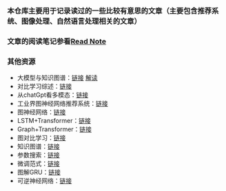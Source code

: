 ### 本仓库主要用于记录读过的一些比较有意思的文章（主要包含推荐系统、图像处理、自然语言处理相关的文章）
### 文章的阅读笔记参看[Read Note](https://juejin.cn/column/7078628416018186253)
### 其他资源
- 大模型与知识图谱：[链接](https://arxiv.org/pdf/2306.08302.pdf) [解读](https://mp.weixin.qq.com/s/tk2CEZQpo5v5PiI3i_OCYw)
- 对比学习综述：[链接](https://mp.weixin.qq.com/s/6jybGPvJR74Dc3rNAqXhZw)
- 从chatGpt看多模态：[链接](https://mp.weixin.qq.com/s/FUXD4etEiqtk9G8U9NNbyg)
- 工业界图神经网络推荐系统：[链接](https://mp.weixin.qq.com/s/BVNxbiHgo0T2vqNUi6RrGQ)
- 图神经网络：[链接](https://mp.weixin.qq.com/s/qttDtTY_H1LkyxVLes8Wlw)
- LSTM+Transformer：[链接](https://mp.weixin.qq.com/s/u6QSomPFKNByMATwYBQ9BQ)
- Graph+Transformer：[链接](https://mp.weixin.qq.com/s/jsqQbsohcHl7aqLvxTj2BA)
- 图对比学习：[链接](https://mp.weixin.qq.com/s/9l46HfZmxqZynYCHxCOIZg)
- 知识图谱：[链接](https://mp.weixin.qq.com/s/rhhaUAurgjHpF822XNo6zw)
- 参数搜索：[链接](https://mp.weixin.qq.com/s/tCWfWykVHCpadQ3ApRmduA)
- 微调范式：[链接](https://mp.weixin.qq.com/s/J_1Zi9rMcMqK9Nx1-4ksaA)
- 图解GRU：[链接](https://mp.weixin.qq.com/s/WO-EBv4lCz5uKZMYU9nwAw)
- 可逆神经网络：[链接](https://mp.weixin.qq.com/s/ayXIPBXtLc6KhvTEki7Ikg)

